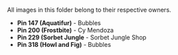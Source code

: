 All images in this folder belong to their respective owners.

* **Pin 147 (Aquatifur)** - Bubbles
* **Pin 200 (Frostbite)** - Cy Mendoza
* **Pin 229 (Sorbet Jungle** - Sorbet Jungle Shop
* **Pin 318 (Howl and Fig)** - Bubbles